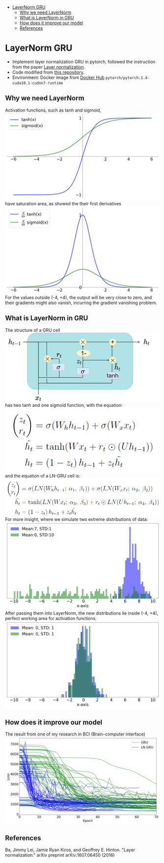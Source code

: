 - [LayerNorm GRU](#LayerNorm-GRU) <br>
    - [Why we need LayerNorm](#Why-we-need-LayerNorm) <br>
    - [What is LayerNorm in GRU](#What-is-LayerNorm-in-GRU) <br>
    - [How does it improve our model](#How-does-it-improve-our-model) <br>
    - [References](#References) <br>

# LayerNorm GRU
* Implement layer normalization GRU in pytorch, followed the instruction from the paper [Layer normalization](https://arxiv.org/abs/1607.06450).
* Code modified from [this repository](https://github.com/seba-1511/lstms.pth/blob/master/lstms/lstm.py).
* Environment: Docker image from [Docker Hub](https://hub.docker.com/) ```pytorch/pytorch:1.4-cuda10.1-cudnn7-runtime```

## Why we need LayerNorm
Activation functions, such as tanh and sigmoid,
![](/Figures/sigmoid_and_tanh.png)  
have saturation area, as showed the their first derivatives 
![](/Figures/derivative_sigmoid_and_tanh.png)  
For the values outside (-4, +4), the output will be very close to zero, and their gradients might also vanish, incurring the gradient vanishing problem.  

## What is LayerNorm in GRU
The structure of a GRU cell ![](/Figures/GRU_cell.png) has two tanh and one sigmoid function, with the equation: 
![](/Figures/GRU_eq.png)  
and the equation of a LN-GRU cell is: 
![](/Figures/LN-GRU_eq.png)  
For more insight, where we simulate two extreme distributions of data:
![](/Figures/activation_histogram_before.png)
After passing them into LayerNorm, the new distributions lie inside (-4, +4), perfect working area for activation functions.
![](/Figures/activation_histogram_after.png)

## How does it improve our model
The result from one of my research in BCI (Brain-computer interface)
![](/Figures/loss_to_epoch.png)

## References
Ba, Jimmy Lei, Jamie Ryan Kiros, and Geoffrey E. Hinton. "Layer normalization." arXiv preprint arXiv:1607.06450 (2016)